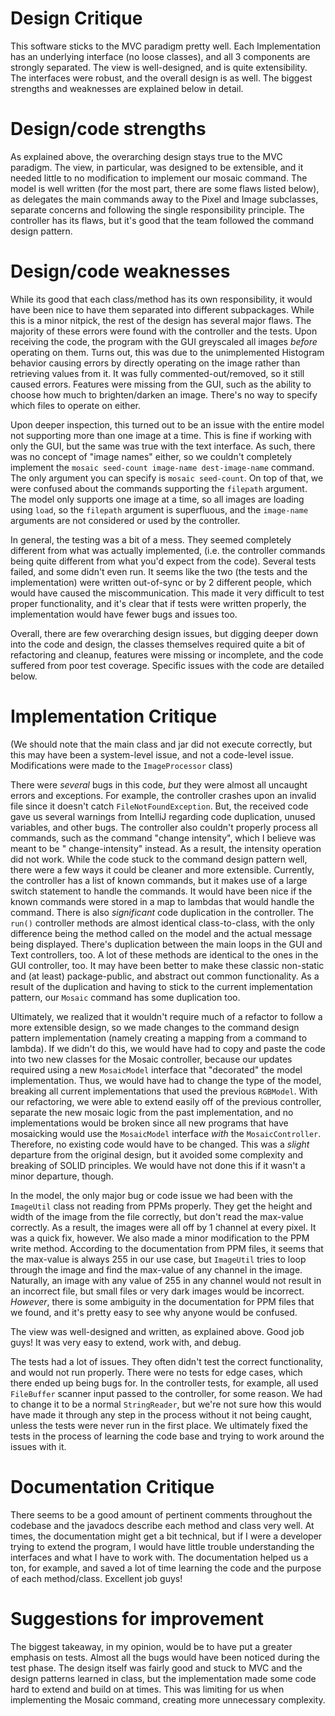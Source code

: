 # Design Critique

This software sticks to the MVC paradigm pretty well. Each Implementation has an underlying
interface (no loose classes), and all 3 components are strongly separated. The view is
well-designed, and is quite extensibility. The interfaces were robust, and the overall design is as
well. The biggest strengths and weaknesses are explained below in detail.

# Design/code strengths

As explained above, the overarching design stays true to the MVC paradigm. The view, in particular,
was designed to be extensible, and it needed little to no modification to implement our mosaic
command. The model is well written (for the most part, there are some flaws listed below), as
delegates the main commands away to the Pixel and Image subclasses, separate concerns and following
the single responsibility principle. The controller has its flaws, but it's good that the team
followed the command design pattern.

# Design/code weaknesses

While its good that each class/method has its own responsibility, it would have been nice to have
them separated into different subpackages. While this is a minor nitpick, the rest of the design has
several major flaws. The majority of these errors were found with the controller and the tests. Upon
receiving the code, the program with the GUI greyscaled all images *before* operating on them. Turns
out, this was due to the unimplemented Histogram behavior causing errors by directly operating on
the image rather than retrieving values from it. It was fully commented-out/removed, so it still
caused errors. Features were missing from the GUI, such as the ability to choose how much to
brighten/darken an image. There's no way to specify which files to operate on either.

Upon deeper inspection, this turned out to be an issue with the entire model not supporting more
than one image at a time. This is fine if working with only the GUI, but the same was true with the
text interface. As such, there was no concept of "image names" either, so we couldn't completely
implement the `mosaic seed-count image-name dest-image-name` command. The only argument you can
specify is `mosaic seed-count`. On top of that, we were confused about the commands supporting
the `filepath` argument. The model only supports one image at a time, so all images are loading
using `load`, so the `filepath` argument is superfluous, and the `image-name` arguments are not
considered or used by the controller.

In general, the testing was a bit of a mess. They seemed completely different from what was actually
implemented, (i.e. the controller commands being quite different from what you'd expect from the
code). Several tests failed, and some didn't even run. It seems like the two (the tests and the
implementation) were written out-of-sync or by 2 different people, which would have caused the
miscommunication. This made it very difficult to test proper functionality, and it's clear that if
tests were written properly, the implementation would have fewer bugs and issues too.

Overall, there are few overarching design issues, but digging deeper down into the code and design,
the classes themselves required quite a bit of refactoring and cleanup, features were missing or
incomplete, and the code suffered from poor test coverage. Specific issues with the code are
detailed below.

# Implementation Critique

(We should note that the main class and jar did not execute correctly, but this may have been a
system-level issue, and not a code-level issue. Modifications were made to the `ImageProcessor`
class)

There were *several* bugs in this code, *but* they were almost all uncaught errors and exceptions.
For example, the controller crashes upon an invalid file since it doesn't catch
`FileNotFoundException`. But, the received code gave us several warnings from IntelliJ regarding
code duplication, unused variables, and other bugs. The controller also couldn't properly process
all commands, such as the command "change intensity", which I believe was meant to be "
change-intensity" instead. As a result, the intensity operation did not work. While the code stuck
to the command design pattern well, there were a few ways it could be cleaner and more extensible.
Currently, the controller has a list of known commands, but it makes use of a large switch statement
to handle the commands. It would have been nice if the known commands were stored in a map to
lambdas that would handle the command. There is also *significant* code duplication in the
controller. The `run()` controller methods are almost identical class-to-class, with the only
difference being the method called on the model and the actual message being displayed. There's
duplication between the main loops in the GUI and Text controllers, too. A lot of these methods are
identical to the ones in the GUI controller, too. It may have been better to make these classic
non-static and (at least) package-public, and abstract out common functionality. As a result of the
duplication and having to stick to the current implementation pattern, our `Mosaic` command has some
duplication too.

Ultimately, we realized that it wouldn't require much of a refactor to follow a more extensible
design, so we made changes to the command design pattern implementation (namely creating a mapping
from a command to lambda). If we didn't do this, we would have had to copy and paste the code into
two new classes for the Mosaic controller, because our updates required using a new
`MosaicModel` interface that "decorated" the model implementation. Thus, we would have had to change
the type of the model, breaking all current implementations that used the previous
`RGBModel`. With our refactoring, we were able to extend easily off of the previous controller,
separate the new mosaic logic from the past implementation, and no implementations would be broken
since all new programs that have mosaicking would use the `MosaicModel` interface *with*
the `MosaicController`. Therefore, no existing code would have to be changed. This was a
*slight* departure from the original design, but it avoided some complexity and breaking of SOLID
principles. We would have not done this if it wasn't a minor departure, though.

In the model, the only major bug or code issue we had been with the `ImageUtil` class not reading
from PPMs properly. They get the height and width of the image from the file correctly, but don't
read the max-value correctly. As a result, the images were all off by 1 channel at every pixel. It
was a quick fix, however. We also made a minor modification to the PPM write method. According to
the documentation from PPM files, it seems that the max-value is always 255 in our use case, but
`ImageUtil` tries to loop through the image and find the max-value of any channel in the image.
Naturally, an image with any value of 255 in any channel would not result in an incorrect file, but
small files or very dark images would be incorrect. *However*, there is some ambiguity in the
documentation for PPM files that we found, and it's pretty easy to see why anyone would be confused.

The view was well-designed and written, as explained above. Good job guys! It was very easy to
extend, work with, and debug.

The tests had a lot of issues. They often didn't test the correct functionality, and would not run
properly. There were no tests for edge cases, which there ended up being bugs for. In the controller
tests, for example, all used `FileBuffer` scanner input passed to the controller, for some reason.
We had to change it to be a normal `StringReader`, but we're not sure how this would have made it
through any step in the process without it not being caught, unless the tests were never run in the
first place. We ultimately fixed the tests in the process of learning the code base and trying to
work around the issues with it.

# Documentation Critique

There seems to be a good amount of pertinent comments throughout the codebase and the javadocs
describe each method and class very well. At times, the documentation might get a bit technical, but
if I were a developer trying to extend the program, I would have little trouble understanding the
interfaces and what I have to work with. The documentation helped us a ton, for example, and saved a
lot of time learning the code and the purpose of each method/class. Excellent job guys!

# Suggestions for improvement

The biggest takeaway, in my opinion, would be to have put a greater emphasis on tests. Almost all
the bugs would have been noticed during the test phase. The design itself was fairly good and stuck
to MVC and the design patterns learned in class, but the implementation made some code hard to
extend and build on at times. This was limiting for us when implementing the Mosaic command,
creating more unnecessary complexity.